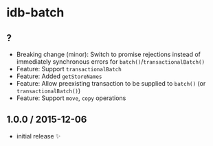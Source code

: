 # idb-batch

## ?

* Breaking change (minor): Switch to promise rejections instead of immediately synchronous errors for `batch()`/`transactionalBatch()`
* Feature: Support `transactionalBatch`
* Feature: Added `getStoreNames`
* Feature: Allow preexisting transaction to be supplied to `batch()` (or `transactionalBatch()`)
* Feature: Support `move`, `copy` operations

## 1.0.0 / 2015-12-06

* initial release :sparkles:
